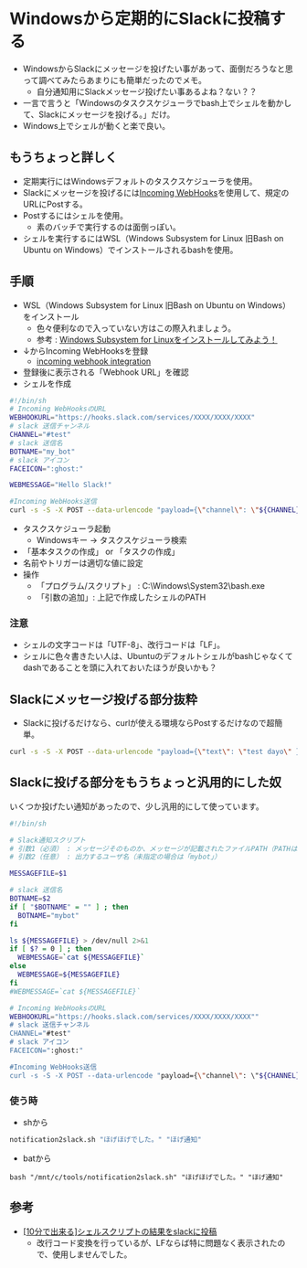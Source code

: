 # Windowsから定期的にSlackに投稿する
- WindowsからSlackにメッセージを投げたい事があって、面倒だろうなと思って調べてみたらあまりにも簡単だったのでメモ。
  - 自分通知用にSlackメッセージ投げたい事あるよね？ない？？
- 一言で言うと「Windowsのタスクスケジューラでbash上でシェルを動かして、Slackにメッセージを投げる。」だけ。
- Windows上でシェルが動くと楽で良い。

## もうちょっと詳しく
- 定期実行にはWindowsデフォルトのタスクスケジューラを使用。
- Slackにメッセージを投げるには[Incoming WebHooks](https://api.slack.com/incoming-webhooks)を使用して、規定のURLにPostする。
- Postするにはシェルを使用。
  - 素のバッチで実行するのは面倒っぽい。
- シェルを実行するにはWSL（Windows Subsystem for Linux 旧Bash on Ubuntu on Windows）でインストールされるbashを使用。

## 手順
- WSL（Windows Subsystem for Linux 旧Bash on Ubuntu on Windows）をインストール
  - 色々便利なので入っていない方はこの際入れましょう。
  - 参考 : [Windows Subsystem for Linuxをインストールしてみよう！](https://qiita.com/Aruneko/items/c79810b0b015bebf30bb)
- ↓からIncoming WebHooksを登録
  - [incoming webhook integration](https://my.slack.com/services/new/incoming-webhook/)
- 登録後に表示される「Webhook URL」を確認
- シェルを作成

```sh
#!/bin/sh
# Incoming WebHooksのURL
WEBHOOKURL="https://hooks.slack.com/services/XXXX/XXXX/XXXX"
# slack 送信チャンネル
CHANNEL="#test"
# slack 送信名
BOTNAME="my_bot"
# slack アイコン
FACEICON=":ghost:"

WEBMESSAGE="Hello Slack!"

#Incoming WebHooks送信
curl -s -S -X POST --data-urlencode "payload={\"channel\": \"${CHANNEL}\", \"username\": \"${BOTNAME}\", \"icon_emoji\": \"${FACEICON}\", \"text\": \"${WEBMESSAGE}\" }" ${WEBHOOKURL} > /dev/null
```

- タスクスケジューラ起動
  - Windowsキー → タスクスケジューラ検索
- 「基本タスクの作成」 or 「タスクの作成」
- 名前やトリガーは適切な値に設定
- 操作
  - 「プログラム/スクリプト」 : C:\Windows\System32\bash.exe
  - 「引数の追加」: 上記で作成したシェルのPATH

### 注意
- シェルの文字コードは「UTF-8」、改行コードは「LF」。
- シェルに色々書きたい人は、Ubuntuのデフォルトシェルがbashじゃなくてdashであることを頭に入れておいたほうが良いかも？

## Slackにメッセージ投げる部分抜粋
- Slackに投げるだけなら、curlが使える環境ならPostするだけなので超簡単。

```sh
curl -s -S -X POST --data-urlencode "payload={\"text\": \"test dayo\" }" https://hooks.slack.com/services/XXXX/XXXX/XXXX" > /dev/null
```

## Slackに投げる部分をもうちょっと汎用的にした奴
いくつか投げたい通知があったので、少し汎用的にして使っています。

```sh
#!/bin/sh

# Slack通知スクリプト
# 引数1（必須） : メッセージそのものか、メッセージが記載されたファイルPATH（PATHは/mnt/c/...形式）
# 引数2（任意） : 出力するユーザ名（未指定の場合は「mybot」）

MESSAGEFILE=$1

# slack 送信名
BOTNAME=$2
if [ "$BOTNAME" = "" ] ; then
  BOTNAME="mybot"
fi

ls ${MESSAGEFILE} > /dev/null 2>&1
if [ $? = 0 ] ; then
  WEBMESSAGE=`cat ${MESSAGEFILE}`
else
  WEBMESSAGE=${MESSAGEFILE}
fi
#WEBMESSAGE=`cat ${MESSAGEFILE}`

# Incoming WebHooksのURL
WEBHOOKURL="https://hooks.slack.com/services/XXXX/XXXX/XXXX""
# slack 送信チャンネル
CHANNEL="#test"
# slack アイコン
FACEICON=":ghost:"

#Incoming WebHooks送信
curl -s -S -X POST --data-urlencode "payload={\"channel\": \"${CHANNEL}\", \"username\": \"${BOTNAME}\", \"icon_emoji\": \"${FACEICON}\", \"text\": \"${WEBMESSAGE}\" }" ${WEBHOOKURL} > /dev/null
```

### 使う時
- shから

```sh
notification2slack.sh "ほげほげでした。" "ほげ通知"
```

- batから
```
bash "/mnt/c/tools/notification2slack.sh" "ほげほげでした。" "ほげ通知"
```

## 参考
- [[10分で出来る]シェルスクリプトの結果をslackに投稿](https://qiita.com/tt2004d/items/50d79d1569c0ace118d6)
  - 改行コード変換を行っているが、LFならば特に問題なく表示されたので、使用しませんでした。

